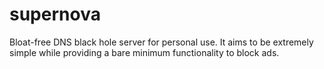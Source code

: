 # supernova

Bloat-free DNS black hole server for personal use. It aims to be extremely simple while providing a bare minimum functionality to block ads.
